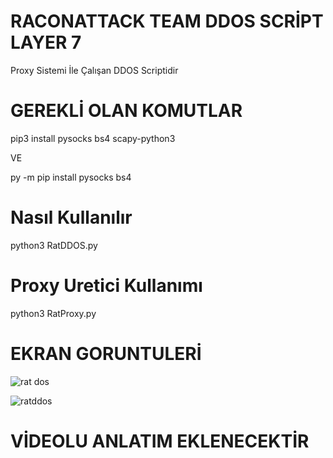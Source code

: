 # RACONATTACK TEAM DDOS SCRİPT LAYER 7

Proxy Sistemi İle Çalışan DDOS Scriptidir

# GEREKLİ OLAN KOMUTLAR

pip3 install pysocks bs4 scapy-python3

VE

py -m pip install pysocks bs4

# Nasıl Kullanılır

python3 RatDDOS.py

# Proxy Uretici Kullanımı

python3 RatProxy.py




# EKRAN GORUNTULERİ

![rat dos](https://user-images.githubusercontent.com/46251016/50542702-00bf7e00-0bd5-11e9-98e1-ca8f474cd430.jpg)



![ratddos](https://user-images.githubusercontent.com/46251016/50542704-01581480-0bd5-11e9-9194-13ca6be0f9ee.jpg)









# VİDEOLU ANLATIM EKLENECEKTİR
